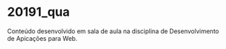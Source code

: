 # 20191_qua

Conteúdo desenvolvido em sala de aula na disciplina de Desenvolvimento de Apicações para Web.
